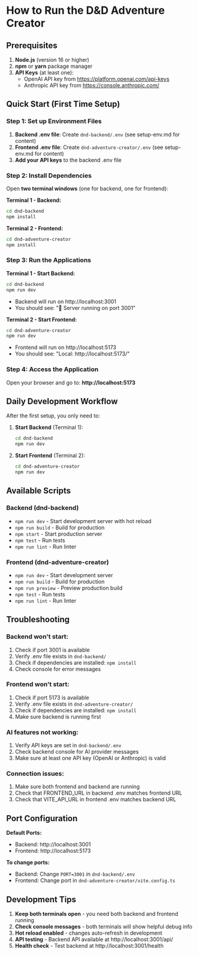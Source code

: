 # How to Run the D&D Adventure Creator

## Prerequisites

1. **Node.js** (version 16 or higher)
2. **npm** or **yarn** package manager
3. **API Keys** (at least one):
   - OpenAI API key from https://platform.openai.com/api-keys
   - Anthropic API key from https://console.anthropic.com/

## Quick Start (First Time Setup)

### Step 1: Set up Environment Files

1. **Backend .env file**: Create `dnd-backend/.env` (see setup-env.md for content)
2. **Frontend .env file**: Create `dnd-adventure-creator/.env` (see setup-env.md for content)
3. **Add your API keys** to the backend .env file

### Step 2: Install Dependencies

Open **two terminal windows** (one for backend, one for frontend):

**Terminal 1 - Backend:**
```bash
cd dnd-backend
npm install
```

**Terminal 2 - Frontend:**
```bash
cd dnd-adventure-creator
npm install
```

### Step 3: Run the Applications

**Terminal 1 - Start Backend:**
```bash
cd dnd-backend
npm run dev
```
- Backend will run on http://localhost:3001
- You should see: "🚀 Server running on port 3001"

**Terminal 2 - Start Frontend:**
```bash
cd dnd-adventure-creator
npm run dev
```
- Frontend will run on http://localhost:5173
- You should see: "Local: http://localhost:5173/"

### Step 4: Access the Application

Open your browser and go to: **http://localhost:5173**

## Daily Development Workflow

After the first setup, you only need to:

1. **Start Backend** (Terminal 1):
   ```bash
   cd dnd-backend
   npm run dev
   ```

2. **Start Frontend** (Terminal 2):
   ```bash
   cd dnd-adventure-creator
   npm run dev
   ```

## Available Scripts

### Backend (dnd-backend)
- `npm run dev` - Start development server with hot reload
- `npm run build` - Build for production
- `npm start` - Start production server
- `npm test` - Run tests
- `npm run lint` - Run linter

### Frontend (dnd-adventure-creator)
- `npm run dev` - Start development server
- `npm run build` - Build for production
- `npm run preview` - Preview production build
- `npm test` - Run tests
- `npm run lint` - Run linter

## Troubleshooting

### Backend won't start:
1. Check if port 3001 is available
2. Verify .env file exists in `dnd-backend/`
3. Check if dependencies are installed: `npm install`
4. Check console for error messages

### Frontend won't start:
1. Check if port 5173 is available
2. Verify .env file exists in `dnd-adventure-creator/`
3. Check if dependencies are installed: `npm install`
4. Make sure backend is running first

### AI features not working:
1. Verify API keys are set in `dnd-backend/.env`
2. Check backend console for AI provider messages
3. Make sure at least one API key (OpenAI or Anthropic) is valid

### Connection issues:
1. Make sure both frontend and backend are running
2. Check that FRONTEND_URL in backend .env matches frontend URL
3. Check that VITE_API_URL in frontend .env matches backend URL

## Port Configuration

**Default Ports:**
- Backend: http://localhost:3001
- Frontend: http://localhost:5173

**To change ports:**
- Backend: Change `PORT=3001` in `dnd-backend/.env`
- Frontend: Change port in `dnd-adventure-creator/vite.config.ts`

## Development Tips

1. **Keep both terminals open** - you need both backend and frontend running
2. **Check console messages** - both terminals will show helpful debug info
3. **Hot reload enabled** - changes auto-refresh in development
4. **API testing** - Backend API available at http://localhost:3001/api/
5. **Health check** - Test backend at http://localhost:3001/health 